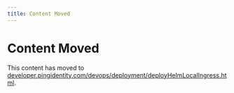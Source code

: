 ```yaml
---
title: Content Moved
---
```

# Content Moved

This content has moved to [developer.pingidentity.com/devops/deployment/deployHelmLocalIngress.html](https://developer.pingidentity.com/devops/deployment/deployHelmLocalIngress.html).
